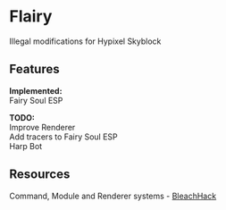 # Flairy
Illegal modifications for Hypixel Skyblock

## Features
**Implemented:**\
Fairy Soul ESP

**TODO:**\
Improve Renderer\
Add tracers to Fairy Soul ESP\
Harp Bot

## Resources
Command, Module and Renderer systems - [BleachHack](https://github.com/BleachDrinker420/bleachhack-1.14)
